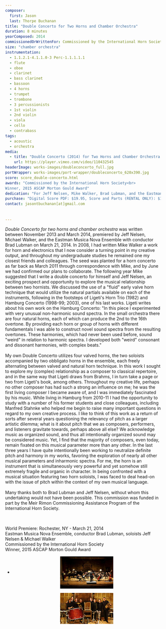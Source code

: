 ```yaml
---
composer:
  first: Jason
  last: Thorpe Buchanan
title: "Double Concerto for Two Horns and Chamber Orchestra"
duration: 8 minutes
yearComposed: 2014
commissionedOrWrittenFor: Commissioned by the International Horn Society for the Eastman Music Nova Ensemble, Jeff Nelsen, Mike Walker, and Brad Lubman
size: "chamber orchestra"
instrumentation:
  - 1.1.2.1-4.1.1.0-3 Perc-1.1.1.1.1
  - flute
  - oboe
  - clarinet
  - bass clarinet
  - bassoon
  - 4 horns
  - trumpet
  - trombone
  - 3 percussionists
  - 1st violin
  - 2nd violin
  - viola
  - cello
  - contrabass
tags:
  - acoustic
  - orchestra
media:
  - title: "Double Concerto (2014) for Two Horns and Chamber Orchestra by Jason Thorpe Buchanan"
    url: https://player.vimeo.com/video/110432545
headerImage: works-images/doubleconcerto_full.jpg
portWrapper: works-images/port-wrapper/doubleconcerto_620x390.jpg
score: score_double-concerto.html
awards: "Commissioned by the International Horn Society<br>
Winner, 2015 ASCAP Morton Gould Award"
dedication: "For Jeff Nelsen, Mike Walker, Brad Lubman, and the Eastman Musica Nova Ensemble"
purchase: "Digital Score PDF: $19.95, Score and Parts (RENTAL ONLY): $149.95"
contact: jasontbuchanan[at]gmail.com


---
```


<em>Double Concerto for two horns and chamber orchestra</em> was written between November 2013 and March 2014, premiered by Jeff Nelsen, Michael Walker, and the Eastman Musica Nova Ensemble with conductor Brad Lubman on March 21, 2014. In 2008, I had written Mike Walker a work for horn and electronics that I now consider a turning point in my creative output, and throughout my undergraduate studies he remained one my closest friends and colleagues. The seed was planted for a horn concerto as far back as March 2011 through correspondence with Mike, and by June we had confirmed our plans to collaborate. The following year Mike suggested that I write a double concerto for himself and Jeff Nelsen, an exciting prospect and opportunity to explore the musical relationship between two hornists. We discussed the use of a "fluid" early valve horn technique that would utilize the natural partials available on each of the instruments, following in the footsteps of Ligeti's Horn Trio (1982) and Hamburg Concerto (1998-99; 2003), one of his last works. Ligeti writes about his own work on the Hamburg Concerto: "In this piece I experimented with very unusual non-harmonic sound spectra. In the small orchestra there are four natural horns, each of which can produce the 2nd to the 16th overtone. By providing each horn or group of horns with different fundamentals I was able to construct novel sound spectra from the resulting overtones. These harmonies, which had never been used before, sound "weird" in relation to harmonic spectra. I developed both "weird" consonant and dissonant harmonies, with complex beats." <br><br>
My own Double Concerto utilizes four valved horns, the two soloists accompanied by two obbligato horns in the ensemble, each freely alternating between valved and natural horn technique. In this work I sought to explore my (complex) relationship as a composer to classical repertoire, and in the same way that Ligeti draws from Brahms, I in turn take a page or two from Ligeti's book, among others. Throughout my creative life, perhaps no other composer has had such a strong an influence on me; he was the first living composer I became aware of, and I was immediately fascinated by his music. While living in Hamburg from 2010-11 I had the opportunity to study with a number of his former students and close colleagues, including Manfred Stahnke who helped me begin to raise many important questions in regard to my own creative process. I like to think of this work as a return of sorts after several years questioning the relevancy of pitch as a larger artistic dilemma; what is it about pitch that we as composers, performers, and listeners gravitate towards, perhaps above all else? We acknowledge music as organized sound, and thus all intentionally organized sound may be considered music. Yet, I find that the majority of composers, even today, remain fixated on this musical parameter more than any other.  In the last three years I have quite intentionally been working to neutralize definite pitch and harmony in my works, favoring the exploration of nearly all other musical parameters and inharmonic spectra. For me, the horn is an instrument that is simultaneously very powerful and yet somehow still extremely fragile and organic in character. In being confronted with a musical situation featuring two horn soloists, I was faced to deal head-on with the issue of pitch within the context of my own musical language. <br><br>
Many thanks both to Brad Lubman and Jeff Nelsen, without whom this undertaking would not have been possible. This commission was funded in part by the Meir Rimon Commissioning Assistance Program of the International Horn Society.

<br><br>
World Premiere: Rochester, NY - March 21, 2014<br>
Eastman Musica Nova Ensemble, conductor Brad Lubman, soloists Jeff Nelsen & Michael Walker<br>
Commissioned by the International Horn Society<br>
Winner, 2015 ASCAP Morton Gould Award

<center>
<ul><li> <img src="gallery/doubleconcerto_1_172x104.jpg" data-fancybox="images" align="center" valign="center" rel="doubleconcertogal" href="gallery/doubleconcerto_full.jpg" title="World Premiere of Double Concerto for Two Horns and Chamber Orchestra, commissioned by the International Horn Society for horn soloists Jeff Nelsen, Michael Walker, and the Eastman Musica Nova Ensemble with conductor Brad Lubman.">

<img src="gallery/doubleconcerto_2_172x104.jpg" align="center" valign="center" rel="doubleconcertogal" data-fancybox="images" href="gallery/doubleconcerto_2_full.jpg" title="World Premiere of Double Concerto for Two Horns and Chamber Orchestra, commissioned by the International Horn Society for horn soloists Jeff Nelsen, Michael Walker, and the Eastman Musica Nova Ensemble with conductor Brad Lubman." /> </li></ul>
</center>


<!--



<iframe width="98%" height="20" scrolling="no" frameborder="no" src="https://w.soundcloud.com/player/?url=https%3A//api.soundcloud.com/tracks/147312494&amp;color=ff5500&amp;inverse=true&amp;auto_play=false&amp;show_user=false"></iframe>

	    -->
